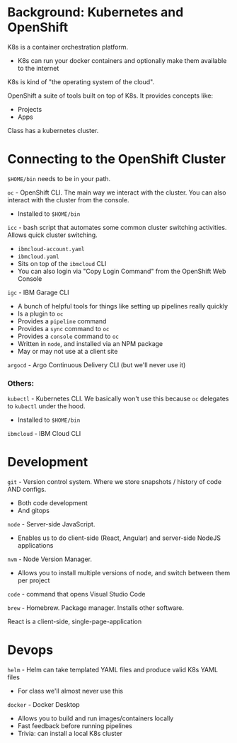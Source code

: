 # Background: Kubernetes and OpenShift

K8s is a container orchestration platform.

- K8s can run your docker containers and optionally make them available to the internet

K8s is kind of "the operating system of the cloud".

OpenShift a suite of tools built on top of K8s. It provides concepts like:

- Projects
- Apps

Class has a kubernetes cluster.

# Connecting to the OpenShift Cluster

`$HOME/bin` needs to be in your path.

`oc` - OpenShift CLI. The main way we interact with the cluster. You can also interact with the cluster from the console.

- Installed to `$HOME/bin`

`icc` - bash script that automates some common cluster switching activities. Allows quick cluster switching.

- `ibmcloud-account.yaml`
- `ibmcloud.yaml`
- Sits on top of the `ibmcloud` CLI
- You can also login via "Copy Login Command" from the OpenShift Web Console

`igc` - IBM Garage CLI

- A bunch of helpful tools for things like setting up pipelines really quickly
- Is a plugin to `oc`
- Provides a `pipeline` command
- Provides a `sync` command to `oc`
- Provides a `console` command to `oc`
- Written in `node`, and installed via an NPM package
- May or may not use at a client site

`argocd` - Argo Continuous Delivery CLI (but we'll never use it)

### Others:

`kubectl` - Kubernetes CLI. We basically won't use this because `oc` delegates to `kubectl` under the hood.

- Installed to `$HOME/bin`

`ibmcloud` - IBM Cloud CLI

# Development

`git` - Version control system. Where we store snapshots / history of code AND configs.

- Both code development
- And gitops

`node` - Server-side JavaScript.

- Enables us to do client-side (React, Angular) and server-side NodeJS applications

`nvm` - Node Version Manager.

- Allows you to install multiple versions of node, and switch between them per project

`code` - command that opens Visual Studio Code

`brew` - Homebrew. Package manager. Installs other software.

React is a client-side, single-page-application

# Devops

`helm` - Helm can take templated YAML files and produce valid K8s YAML files

- For class we'll almost never use this

`docker` - Docker Desktop

- Allows you to build and run images/containers locally
- Fast feedback before running pipelines
- Trivia: can install a local K8s cluster
